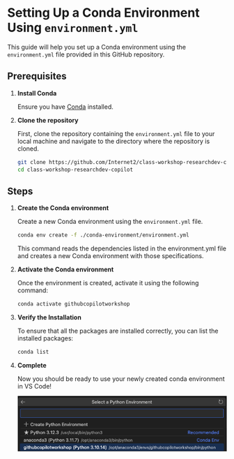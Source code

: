 # Setting Up a Conda Environment Using `environment.yml`

This guide will help you set up a Conda environment using the `environment.yml` file provided in this GitHub repository.

## Prerequisites

1. **Install Conda**
    
    Ensure you have [Conda](https://docs.anaconda.com/free/anaconda/install/) installed.

2. **Clone the repository**

   First, clone the repository containing the `environment.yml` file to your local machine and navigate to the directory where the repository is cloned.

   ```bash
   git clone https://github.com/Internet2/class-workshop-researchdev-copilot.git
   cd class-workshop-researchdev-copilot
   ```

## Steps

1. **Create the Conda environment**

   Create a new Conda environment using the `environment.yml` file.

   ```bash
   conda env create -f ./conda-environment/environment.yml
    ```
   This command reads the dependencies listed in the environment.yml file and creates a new Conda environment with those specifications.

2. **Activate the Conda environment**

   Once the environment is created, activate it using the following command:

   ```bash
   conda activate githubcopilotworkshop
   ```

3. **Verify the Installation**

    To ensure that all the packages are installed correctly, you can list the installed packages:

    ```bash
    conda list
    ```

4. **Complete**

    Now you should be ready to use your newly created conda environment in VS Code!

    ![conda-in-vscode.png](./conda-in-vscode.png)
